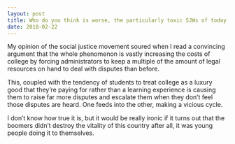```yaml
---
layout: post
title: Who do you think is worse, the particularly toxic SJWs of today, or the fundamentalist moral guardians of yesteryear?
date: 2018-02-22
---
```


<p>My opinion of the social justice movement soured when I read a convincing argument that the whole phenomenon is vastly increasing the costs of college by forcing administrators to keep a multiple of the amount of legal resources on hand to deal with disputes than before.</p><p>This, coupled with the tendency of students to treat college as a luxury good that they’re paying for rather than a learning experience is causing them to raise far more disputes and escalate them when they don’t feel those disputes are heard. One feeds into the other, making a vicious cycle.</p><p>I don’t know how true it is, but it would be really ironic if it turns out that the boomers didn’t destroy the vitality of this country after all, it was young people doing it to themselves.</p>
